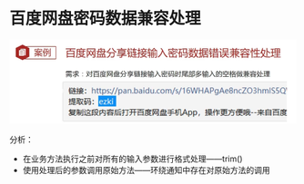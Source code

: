 # 百度网盘密码数据兼容处理

![21](figure/aop21.png)

分析：
- 在业务方法执行之前对所有的输入参数进行格式处理——trim()
- 使用处理后的参数调用原始方法——环绕通知中存在对原始方法的调用











